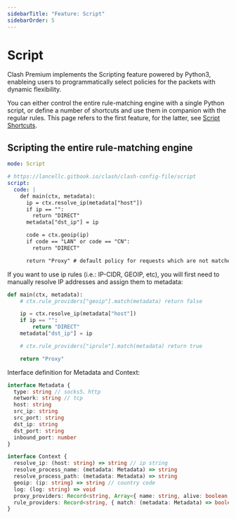 ```yaml
---
sidebarTitle: "Feature: Script"
sidebarOrder: 5
---
```


# Script

Clash Premium implements the Scripting feature powered by Python3, enableing users to programmatically select policies
for the packets with dynamic flexibility.

You can either control the entire rule-matching engine with a single Python script, or define a number of shortcuts and
use them in companion with the regular rules. This page refers to the first feature, for the latter,
see [Script Shortcuts](./script-shortcuts.md).

## Scripting the entire rule-matching engine

```yaml
mode: Script

# https://lancellc.gitbook.io/clash/clash-config-file/script
script:
  code: |
    def main(ctx, metadata):
      ip = ctx.resolve_ip(metadata["host"])
      if ip == "":
        return "DIRECT"
      metadata["dst_ip"] = ip

      code = ctx.geoip(ip)
      if code == "LAN" or code == "CN":
        return "DIRECT"

      return "Proxy" # default policy for requests which are not matched by any other script
```

If you want to use ip rules (i.e.: IP-CIDR, GEOIP, etc), you will first need to manually resolve IP addresses and assign
them to metadata:

```python
def main(ctx, metadata):
    # ctx.rule_providers["geoip"].match(metadata) return false

    ip = ctx.resolve_ip(metadata["host"])
    if ip == "":
        return "DIRECT"
    metadata["dst_ip"] = ip

    # ctx.rule_providers["iprule"].match(metadata) return true

    return "Proxy"
```

Interface definition for Metadata and Context:

```ts
interface Metadata {
  type: string // socks5、http
  network: string // tcp
  host: string
  src_ip: string
  src_port: string
  dst_ip: string
  dst_port: string
  inbound_port: number
}

interface Context {
  resolve_ip: (host: string) => string // ip string
  resolve_process_name: (metadata: Metadata) => string
  resolve_process_path: (metadata: Metadata) => string
  geoip: (ip: string) => string // country code
  log: (log: string) => void
  proxy_providers: Record<string, Array<{ name: string, alive: boolean, delay: number }>>
  rule_providers: Record<string, { match: (metadata: Metadata) => boolean }>
}
```
